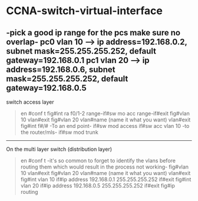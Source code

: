 # CCNA-switch-virtual-interface
-pick a good ip range for the pcs make sure no overlap-
pc0 vlan 10 --> ip address=192.168.0.2, subnet mask=255.255.255.252, default gateway=192.168.0.1
pc1 vlan 20 --> ip address=192.168.0.6, subnet mask=255.255.255.252, default gateway=192.168.0.5
--------------------------------------------------------------------------------------------------
switch access layer
>en
#conf t
fig#int ra f0/1-2
range-if#sw mo acc
range-if#exit
fig#vlan 10
vlan#exit
fig#vlan 20
vlan#name (name it what you want)
vlan#exit
fig#int f#/#
-To an end point-
if#sw mod access
if#sw acc vlan 10
-to the router/mls-
if#sw mod trunk
----------------------------------------------------------------------------------------------------
On the multi layer switch (distribution layer)
>en
#conf t
-it's so common to forget to identify the vlans before routing them which would result in the process not working-
fig#vlan 10
vlan#exit
fig#vlan 20
vlan#name (name it what you want)
vlan#exit
fig#int vlan 10
if#ip address 192.168.0.1 255.255.255.252
if#exit
fig#int vlan 20
if#ip address 192.168.0.5 255.255.255.252
if#exit
fig#ip routing




